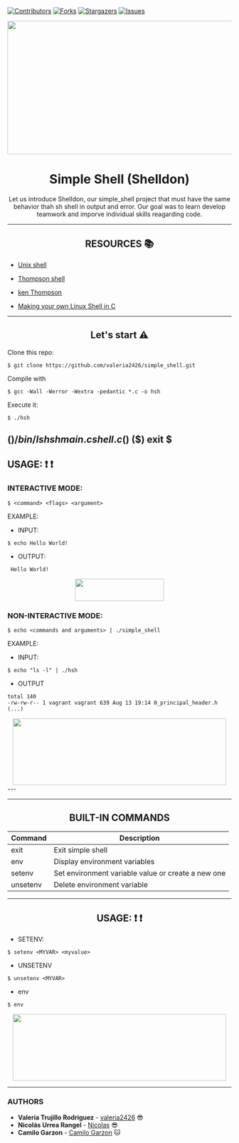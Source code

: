 [![Contributors][contributors-shield]][contributors-url]
[![Forks][forks-shield]][forks-url]
[![Stargazers][stars-shield]][stars-url]
[![Issues][issues-shield]][issues-url]




<div align="center"><img src="images/image_readme_shell.gif" width="700" height="300" />


# Simple Shell (Shelldon)
Let us introduce Shelldon, our simple_shell project that must have the same behavior thah sh shell in output and error. Our goal was to learn develop teamwork and imporve individual skills reagarding code.


---
## RESOURCES :books:
</div>

* [Unix shell](https://www.geeksforgeeks.org/introduction-linux-shell-shell-scripting/)
* [Thompson shell](https://brennan.io/2015/01/16/write-a-shell-in-c/)

* [ken Thompson](https://medium.com/@josefgoodyear/building-a-linux-shell-in-c-8be5e109458b)

* [Making your own Linux Shell in C](https://www.geeksforgeeks.org/making-linux-shell-c/)

---
<div align="center">

## Let's start :warning:

</div>

Clone this repo:

```
$ git clone https://github.com/valeria2426/simple_shell.git
```

Compile with

```
$ gcc -Wall -Werror -Wextra -pedantic *.c -o hsh
```

Execute it:
```
$ ./hsh
```
($) /bin/ls
hsh main.c shell.c
($)
($) exit
$
---

## USAGE:  :heavy_exclamation_mark: :heavy_exclamation_mark:

</div>

### INTERACTIVE MODE:

```
$ <command> <flags> <argument>
```
EXAMPLE:

* INPUT:
```
$ echo Hello World!
```
* OUTPUT:
```
 Hello World!
```
<div align="center"><img src="images/hello_world.png" width="200" height="50" /> </div>

### NON-INTERACTIVE MODE:

```
$ echo <commands and arguments> | ./simple_shell
```
EXAMPLE:

* INPUT:
```
$ echo "ls -l" | ./hsh
```

* OUTPUT
```
total 140
-rw-rw-r-- 1 vagrant vagrant 639 Aug 13 19:14 0_principal_header.h
(...)
```
<div align="center"><img src="images/ls.png" width="480" height="150" /> </div>
---
<div align="center">

---

## BUILT-IN COMMANDS 



| Command | Description  |
| ------- | --- |
| exit | Exit simple shell|	
| env | Display environment variables |
| setenv | Set environment variable value or create a new one |
| unsetenv | Delete environment variable |


---

## USAGE: :heavy_exclamation_mark: :heavy_exclamation_mark:

</div>

* SETENV:
```
$ setenv <MYVAR> <myvalue>
```

* UNSETENV
```
$ unsetenv <MYVAR>
```

* env
```
$ env 
```

<div align="center"><img src="images/env.png" width="480" height="150" /> </div>


---

### AUTHORS
* **Valeria Trujillo Rodriguez** - [valeria2426](https://github.com/valeria2426) :sunglasses:
* **Nicolás Urrea Rangel** - [Nicolas](https://github.com/Nicolas) :sunglasses:
* **Camilo Garzon** - [Camilo Garzon](https://github.com/Dc-cpu-arch) :cat:


[contributors-shield]: https://img.shields.io/github/contributors/valeria2426/simple_shell?style=flat-square
[contributors-url]: https://github.com/valeria2426/simple_shell/graphs/contributors
[forks-shield]: https://img.shields.io/github/forks/valeria2426/simple_shell.svg?style=flat-square
[forks-url]: https://github.com/valeria2426/simple_shell/network/members
[stars-shield]: https://img.shields.io/github/stars/valeria2426/simple_shell.svg?style=flat-square
[stars-url]: https://github.com/valeria2426/simple_shell/stargazers
[issues-shield]: https://img.shields.io/github/issues/valeria2426/simple_shell?style=flat-square
[issues-url]: https://github.com/valeria2426/simple_shell/issues
